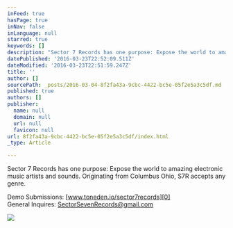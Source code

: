 ```yaml
---
inFeed: true
hasPage: true
inNav: false
inLanguage: null
starred: true
keywords: []
description: "Sector 7 Records has one purpose: Expose the world to amazing electronic\n music artists and sounds. Originating from Columbus Ohio, S7R accepts \nany genre."
datePublished: '2016-03-23T22:52:09.511Z'
dateModified: '2016-03-23T22:51:59.247Z'
title: ''
author: []
sourcePath: _posts/2016-03-04-8f2fa43a-9cbc-4422-bc5e-05f2e5a3c5df.md
published: true
authors: []
publisher:
  name: null
  domain: null
  url: null
  favicon: null
url: 8f2fa43a-9cbc-4422-bc5e-05f2e5a3c5df/index.html
_type: Article

---
```

Sector 7 Records has one purpose: Expose the world to amazing electronic
music artists and sounds. Originating from Columbus Ohio, S7R accepts 
any genre.

Demo Submissions: [www.toneden.io/sector7records][0]  
General Inquires: [SectorSevenRecords@gmail.com][1]

  
[][1]
![](https://the-grid-user-content.s3-us-west-2.amazonaws.com/26a54563-75d3-4aa3-9e3d-fdca586ea3cf.png)

[0]: https://exit.sc/?url=https%3A%2F%2Fwww.toneden.io%2Fsector7records "https://www.toneden.io/sector7records"
[1]: mailto:SectorSevenRecords@gmail.com